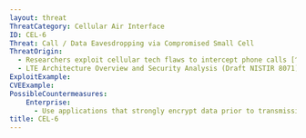 ```yaml
---
layout: threat
ThreatCategory: Cellular Air Interface
ID: CEL-6
Threat: Call / Data Eavesdropping via Compromised Small Cell
ThreatOrigin:
  - Researchers exploit cellular tech flaws to intercept phone calls [^168]
  - LTE Architecture Overview and Security Analysis (Draft NISTIR 8071) [^166]
ExploitExample:
CVEExample:
PossibleCountermeasures:
    Enterprise:
      - Use applications that strongly encrypt data prior to transmission of data over cellular interfaces.
title: CEL-6
---
```

